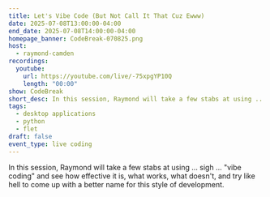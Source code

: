 ```yaml
---
title: Let's Vibe Code (But Not Call It That Cuz Ewww)
date: 2025-07-08T13:00:00-04:00
end_date: 2025-07-08T14:00:00-04:00
homepage_banner: CodeBreak-070825.png
host:
  - raymond-camden
recordings:
  youtube:
    url: https://youtube.com/live/-75xpgYP10Q
    length: "00:00"
show: CodeBreak
short_desc: In this session, Raymond will take a few stabs at using ... sigh ... "vibe coding" and see how effective it is, what works, what doesn't, and try like hell to come up with a better name for this style of development.
tags:
  - desktop applications
  - python
  - flet
draft: false
event_type: live coding
---
```


In this session, Raymond will take a few stabs at using ... sigh ... "vibe coding" and see how effective it is, what works, what doesn't, and try like hell to come up with a better name for this style of development.